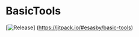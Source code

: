 # BasicTools

[![Release](https://jitpack.io/v/esasby/basic-tools.svg)]
(https://jitpack.io/#esasby/basic-tools)
